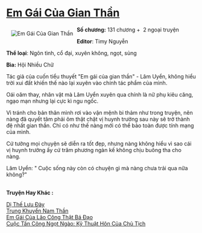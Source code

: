 <a href="https://utruyen.com/em-gai-cua-gian-than/21783/" title="Em Gái Của Gian Thần"><h1>Em Gái Của Gian Thần</h1></a><div style="display:table"><img align="right" style="float: left; padding: 10px;" src="https://utruyen.com/images/story/200x260/em-gai-cua-gian-than.jpg" alt="Em Gái Của Gian Thần"><b>Số chương:</b> 131 chương +  2 ngoại truyện<p></p><b>Editor</b>: Timy Nguyễn<p></p><b>Thể loại</b>: Ngôn tình, cổ đại, xuyên không, ngọt, sủng<p></p><b>Bìa:</b> Hội Nhiều Chữ<p></p>Tác giả của cuốn tiểu thuyết "Em gái của gian thần" - Lâm Uyển, không hiểu trời xui đất khiến thế nào lại xuyên vào chính tác phẩm của mình.<p></p>Oái oăm thay, nhân vật mà Lâm Uyển xuyên qua chính là nữ phụ kiêu căng, ngạo mạn nhưng lại cực kì ngu ngốc.<p></p>Vì tránh cho bản thân mình rơi vào vận mệnh bi thảm như trong truyện, nên nàng đã quyết tâm phải ôm thật chặt vị huynh trưởng sau này sẽ trở thành đệ nhất gian thần. Chỉ có như thế nàng mới có thể bảo toàn được tính mạng của mình.<p></p>Cứ tưởng mọi chuyện sẽ diễn ra tốt đẹp, nhưng nàng không hiểu vì sao cái vị huynh trưởng ấy cứ trăm phương ngàn kế không chịu buông tha cho nàng.<p></p>Lâm Uyển: " Cuộc sống này còn có chuyện gì mà nàng chưa trải qua nữa không?"</div><p><br><b>Truyện Hay Khác :</b></p><a href="https://utruyen.com/di-the-luu-day/17722/" alt="Dị Thế Lưu Đày">Dị Thế Lưu Đày</a><br/><a href="https://github.com/quanluxury/truyenhot/tree/master/truyenhay/10686/" alt="Trung Khuyển Nam Thần">Trung Khuyển Nam Thần</a><br/><a href="https://truyenngontinhay.wordpress.com/2019/10/03/em-gai-cua-lao-cong-that-ba-dao/" alt="Em Gái Của Lão Công Thật Bá Đạo">Em Gái Của Lão Công Thật Bá Đạo</a><br/><a href="https://truyenngontinhay.wordpress.com/2019/10/03/cuoc-tan-cong-ngot-ngao-ky-thuat-hon-cua-chu-tich/" alt="Cuộc Tấn Công Ngọt Ngào: Kỹ Thuật Hôn Của Chủ Tịch">Cuộc Tấn Công Ngọt Ngào: Kỹ Thuật Hôn Của Chủ Tịch</a><br/>